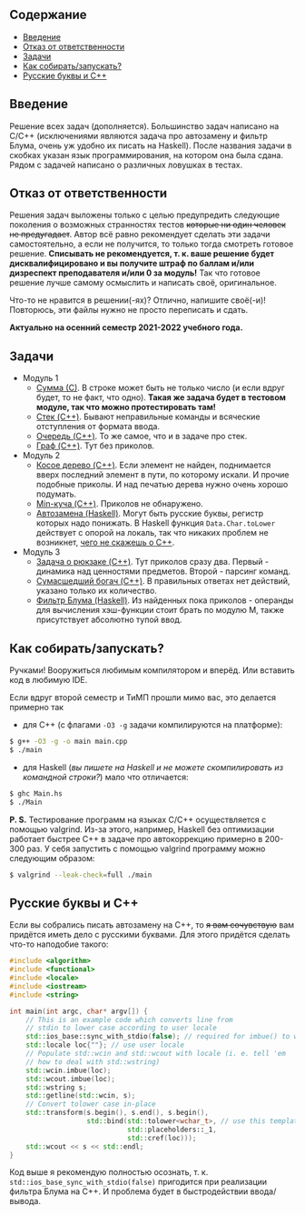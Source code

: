 ## Содержание

* [Введение](#введение)
* [Отказ от ответственности](#отказ-от-ответственности)
* [Задачи](#задачи)
* [Как собирать/запускать?](#как-собиратьзапускать)
* [Русские буквы и C++](#русские-буквы-и-c)

## Введение

Решение всех задач (дополняется). Большинство задач написано на C/C++ (исключениями являются задача про автозамену и фильтр Блума, очень уж удобно их писать на Haskell). После названия задачи в скобках указан язык программирования, на котором она была сдана. Рядом с задачей написано о различных ловушках в тестах.

## Отказ от ответственности

Решения задач выложены только с целью предупредить следующие поколения о возможных странностях тестов ~~которые ни один человек не предугадает~~. Автор всё равно рекомендует сделать эти задачи самостоятельно, а если не получится, то только тогда смотреть готовое решение. __Списывать не рекомендуется, т. к. ваше решение будет дисквалифицировано и вы получите штраф по баллам и/или дизреспект преподавателя и/или 0 за модуль!__ Так что готовое решение лучше самому осмыслить и написать своё, оригинальное.

Что-то не нравится в решении(-ях)? Отлично, напишите своё(-и)! Повторюсь, эти файлы нужно не просто переписать и сдать.

__Актуально на осенний семестр 2021-2022 учебного года.__

## Задачи

* Модуль 1
    * [Сумма (С)](module1/sum/main.c).
        В строке может быть не только число (и если вдруг будет, то не факт, что одно). __Такая же задача будет в тестовом модуле, так что можно протестировать там!__
    * [Стек (C++)](module1/stack/main.cpp).
        Бывают неправильные команды и всяческие отступления от формата ввода.
    * [Очередь (C++)](module1/queue/main.cpp).
        То же самое, что и в задаче про стек.
    * [Граф (C++)](module1/graph/main.cpp).
        Тут без приколов.
* Модуль 2
    * [Косое дерево (C++)](module2/splay_tree/main.cpp).
        Если элемент не найден, поднимается вверх последний элемент в пути, по которому искали. И прочие подобные приколы. И над печатью дерева нужно очень хорошо подумать.
    * [Min-куча (C++)](module2/min_heap/main.cpp).
        Приколов не обнаружено.
    * [Автозамена (Haskell)](module2/autocorrection/Main.hs).
        Могут быть русские буквы, регистр которых надо понижать. В Haskell функция `Data.Char.toLower` действует с опорой на локаль, так что никаких проблем не возникнет, [чего не скажешь о C++](#русские-буквы-и-c).
* Модуль 3
    * [Задача о рюкзаке (C++)](module3/knapsack/main.cpp).
        Тут приколов сразу два. Первый - динамика над ценностями предметов. Второй - парсинг команд.
    * [Сумасшедший богач (C++)](module3/greedy/main.cpp).
        В правильных ответах нет действий, указано только их количество.
    * [Фильтр Блума (Haskell)](module3/bloom_filter/Main.hs).
        Из найденных пока приколов - операнды для вычисления хэш-функции стоит брать по модулю M, также присутствует абсолютно тупой ввод.

## Как собирать/запускать?

Ручками! Вооружиться любимым компилятором и вперёд. Или вставить код в любимую IDE.

Если вдруг второй семестр и ТиМП прошли мимо вас, это делается примерно так 

* для C++ (с флагами `-O3 -g` задачи компилируются на платформе):

```bash
$ g++ -O3 -g -o main main.cpp
$ ./main
```

* для Haskell (_вы пишете на Haskell и не можете скомпилировать из командной строки?_) мало что отличается:

```bash
$ ghc Main.hs
$ ./Main
```

__P. S.__ Тестирование программ на языках C/C++ осуществляется с помощью valgrind. Из-за этого, например, Haskell без оптимизации работает быстрее C++ в задаче про автокоррекцию примерно в 200-300 раз. У себя запустить с помощью valgrind программу можно следующим образом:

```bash
$ valgrind --leak-check=full ./main
```

## Русские буквы и C++

Если вы собрались писать автозамену на C++, то ~~я вам сочувствую~~ вам придётся иметь дело с русскими буквами. Для этого придётся сделать что-то наподобие такого:

```cpp
#include <algorithm>
#include <functional>
#include <locale>
#include <iostream>
#include <string>

int main(int argc, char* argv[]) {
    // This is an example code which converts line from
    // stdin to lower case according to user locale
    std::ios_base::sync_with_stdio(false); // required for imbue() to work as intended
    std::locale loc{""}; // use user locale
    // Populate std::wcin and std::wcout with locale (i. e. tell 'em
    // how to deal with std::wstring)
    std::wcin.imbue(loc);
    std::wcout.imbue(loc);
    std::wstring s;
    std::getline(std::wcin, s);
    // Convert tolower case in-place
    std::transform(s.begin(), s.end(), s.begin(),
                   std::bind(std::tolower<wchar_t>, // use this template from <locale>
                             std::placeholders::_1,
                             std::cref(loc)));
    std::wcout << s << std::endl;
}
```

Код выше я рекомендую полностью осознать, т. к. `std::ios_base_sync_with_stdio(false)` пригодится при реализации фильтра Блума на C++. И проблема будет в быстродействии ввода/вывода.
